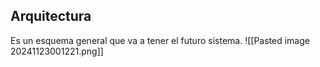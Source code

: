 ## Arquitectura
Es un esquema general que va a tener el futuro sistema.
![[Pasted image 20241123001221.png]]